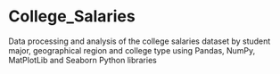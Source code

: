 # College_Salaries
Data processing and analysis of the college salaries dataset by student major, geographical region and college type using Pandas, NumPy, MatPlotLib and Seaborn Python libraries
